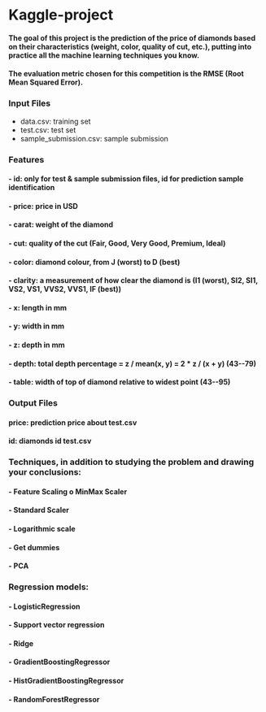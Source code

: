 # Kaggle-project

#### The goal of this project is the prediction of the price of diamonds based on their characteristics (weight, color, quality of cut, etc.), putting into practice all the machine learning techniques you know.
#### The evaluation metric chosen for this competition is the RMSE (Root Mean Squared Error).

### Input Files
- data.csv: training set
- test.csv: test set
- sample_submission.csv: sample submission

### Features
#### - id: only for test & sample submission files, id for prediction sample identification
#### - price: price in USD
#### - carat: weight of the diamond
#### - cut: quality of the cut (Fair, Good, Very Good, Premium, Ideal)
#### - color: diamond colour, from J (worst) to D (best)
#### - clarity: a measurement of how clear the diamond is (I1 (worst), SI2, SI1, VS2, VS1, VVS2, VVS1, IF (best))
#### - x: length in mm
#### - y: width in mm
#### - z: depth in mm
#### - depth: total depth percentage = z / mean(x, y) = 2 * z / (x + y) (43--79)
#### - table: width of top of diamond relative to widest point (43--95)

### Output Files
#### price: prediction price about test.csv
#### id: diamonds id test.csv

### Techniques, in addition to studying the problem and drawing your conclusions:
#### - Feature Scaling o MinMax Scaler
#### - Standard Scaler
#### - Logarithmic scale
#### - Get dummies
#### - PCA

### Regression models:
#### - LogisticRegression
#### - Support vector regression
#### - Ridge
#### - GradientBoostingRegressor
#### - HistGradientBoostingRegressor
#### - RandomForestRegressor
